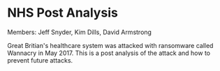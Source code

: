# NHS Post Analysis
Members:
Jeff Snyder, Kim Dills, David Armstrong


Great Britian's healthcare system was attacked with ransomware called Wannacry in May 2017.
This is a post analysis of the attack and how to prevent future attacks.
